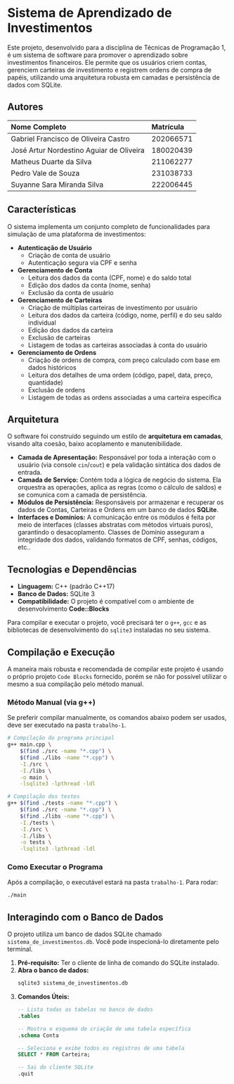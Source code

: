 # Sistema de Aprendizado de Investimentos

Este projeto, desenvolvido para a disciplina de Técnicas de Programação 1, é um sistema de software para promover o aprendizado sobre investimentos financeiros. 
Ele permite que os usuários criem contas, gerenciem carteiras de investimento e registrem ordens de compra de papéis,
 utilizando uma arquitetura robusta em camadas e persistência de dados com SQLite.

## Autores

| Nome Completo | Matrícula |
| :------------ | :-------- |
| Gabriel Francisco de Oliveira Castro | 202066571 |
| José Artur Nordestino Aguiar de Oliveira | 180020439 |
| Matheus Duarte da Silva | 211062277 |
| Pedro Vale de Souza | 231038733 |
| Suyanne Sara Miranda Silva | 222006445 |

## Características

O sistema implementa um conjunto completo de funcionalidades para simulação de uma plataforma de investimentos:

- **Autenticação de Usuário**
    - Criação de conta de usuário
    - Autenticação segura via CPF e senha
- **Gerenciamento de Conta**
    - Leitura dos dados da conta (CPF, nome) e do saldo total
    - Edição dos dados da conta (nome, senha)
    - Exclusão da conta de usuário
- **Gerenciamento de Carteiras**
    - Criação de múltiplas carteiras de investimento por usuário
    - Leitura dos dados da carteira (código, nome, perfil) e do seu saldo individual
    - Edição dos dados da carteira
    - Exclusão de carteiras
    - Listagem de todas as carteiras associadas à conta do usuário
- **Gerenciamento de Ordens**
    - Criação de ordens de compra, com preço calculado com base em dados históricos
    - Leitura dos detalhes de uma ordem (código, papel, data, preço, quantidade)
    - Exclusão de ordens
    - Listagem de todas as ordens associadas a uma carteira específica

## Arquitetura

O software foi construído seguindo um estilo de **arquitetura em camadas**, visando alta coesão, baixo acoplamento e manutenibilidade.
- **Camada de Apresentação:** Responsável por toda a interação com o usuário (via console `cin`/`cout`) e pela validação sintática dos dados de entrada.
- **Camada de Serviço:** Contém toda a lógica de negócio do sistema. Ela orquestra as operações, aplica as regras (como o cálculo de saldos) e se comunica com a camada de persistência.
- **Módulos de Persistência:** Responsáveis por armazenar e recuperar os dados de Contas, Carteiras e Ordens em um banco de dados **SQLite**.
- **Interfaces e Domínios:** A comunicação entre os módulos é feita por meio de interfaces (classes abstratas com métodos virtuais puros), garantindo o desacoplamento. Classes de Domínio asseguram a integridade dos dados, validando formatos de CPF, senhas, códigos, etc..

## Tecnologias e Dependências

  * **Linguagem:** C++ (padrão C++17)
  * **Banco de Dados:** SQLite 3
  * **Compatibilidade:** O projeto é compatível com o ambiente de desenvolvimento **Code::Blocks**

Para compilar e executar o projeto, você precisará ter o `g++`, `gcc` e as bibliotecas de desenvolvimento do `sqlite3` instaladas no seu sistema.

## Compilação e Execução

A maneira mais robusta e recomendada de compilar este projeto é usando o próprio projeto `Code Blocks` fornecido,
porém se não for possível utilizar o mesmo a sua compilação pelo método manual.

### Método Manual (via g++)

Se preferir compilar manualmente, os comandos abaixo podem ser usados, deve ser executado na pasta `trabalho-1`.

```bash
# Compilação do programa principal
g++ main.cpp \
    $(find ./src -name "*.cpp") \
    $(find ./libs -name "*.cpp") \
    -I./src \
    -I./libs \
    -o main \
    -lsqlite3 -lpthread -ldl

# Compilação dos testes
g++ $(find ./tests -name "*.cpp") \
    $(find ./src -name "*.cpp") \
    $(find ./libs -name "*.cpp") \
    -I./tests \
    -I./src \
    -I./libs \
    -o tests \
    -lsqlite3 -lpthread -ldl
```

### Como Executar o Programa

Após a compilação, o executável estará na pasta `trabalho-1`. Para rodar:

```bash
./main
```

## Interagindo com o Banco de Dados

O projeto utiliza um banco de dados SQLite chamado `sistema_de_investimentos.db`. Você pode inspecioná-lo diretamente pelo terminal.

1.  **Pré-requisito:** Ter o cliente de linha de comando do SQLite instalado.
2.  **Abra o banco de dados:**
    ```sql
    sqlite3 sistema_de_investimentos.db
    ```
3.  **Comandos Úteis:**
    ```sql
    -- Lista todas as tabelas no banco de dados
    .tables

    -- Mostra o esquema de criação de uma tabela específica
    .schema Conta

    -- Seleciona e exibe todos os registros de uma tabela
    SELECT * FROM Carteira;

    -- Sai do cliente SQLite
    .quit
    ```